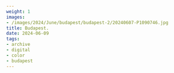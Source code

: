 ```yaml
---
weight: 1
images:
- /images/2024/June/budapest/budapest-2/20240607-P1090746.jpg
title: Budapest.
date: 2024-06-09
tags:
- archive
- digital
- color
- budapest
---
```


